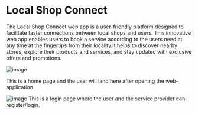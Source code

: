 <h1>Local Shop Connect</h1>

The Local Shop Connect web app is a user-friendly platform designed to facilitate faster connections
between local shops and users. This innovative web app enables users to book a service according to
the users need at any time at the fingertips from their locality.It helps to discover nearby stores,
explore their products and services, and stay updated with exclusive offers and promotions.

![image](https://github.com/Avnish-Alves/LocalConnect5-main/assets/109836352/def5eaba-6e51-4835-be00-97c34ce5bd6f)

This is a home page and the user will land here after opening the web-application

![image](https://github.com/Avnish-Alves/LocalConnect5-main/assets/109836352/ce17b172-8268-457a-b146-d2fb0633456b)
This is a login page where the user and the service provider can register/login.


